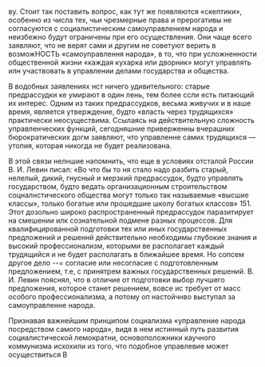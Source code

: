 ву. Стоит так поставить вопрос, как тут же появляются «скептики», особенно из числа тех, чьи чрезмерные права и прерогативы не согласуются с социалистическим самоуправленкем народа и неизбежно будут ограничены при его осуществления. Они чаще всего заявляют, что не верят сами и другим не советуют верить в возможНОСТЬ «самоуправлення народа», в то, что при усложненности общественной жизни «каждая кухарка или дворник» могут управлять илн участвовать в управлении делами государства и общества.

В водобных заявлениях нст ничего удивительного: старые предрассудки ке умирают в один лень, тем более ссли есть питающий их интерес. Одним из таких предрассудков, весьма живучих и в наше время, является утверждение, будто «власть через трудящихся» практически неосуществима. Ссылаясь на действительную сложность управленческих функций, сегодняшние приверженны вчерашних бюрократических догм заявляют, что управленне самих трудящихся — утопия, которая никогда не будет реализована.

В этой связи нелншие напомнить, что еще в условиях отсталой России В. И. Левин писал: «Во что бы то ня стало надо разбить старый, нелелый, дикий, гнусный и мерзкий предрассудок, будто управлять государством, будто ведать организационным строительством соцналнстического общества могут только так называемые «высшие классы», только богатые или прошедшие школу богатых классов» 151. Этот дозольно широко распространенный предрассудок паразитирует на смешении илк сознательной подмене разных процессов. Для квалифицированной подготовки тех или иных государственных предложений и решеннй действительно необходимы глубокие знания и высокий профессионализм, которыми ве располагает каждый трудящийся и не будет располагать в ближайшее время. Но сопсем другое дело --= согласие или несогласие с подготовленным предложением, т.е, с принятрем важных государственных решений. В. И. Левин пояснял, что в отличие от подготовки выбор лучшего предложения, которое станет решением, вовсе ис требует от масс особого профессионализма, а потому оп настойчнво выступал за самоуправленне народа.

Признавая важнейшим принципом социализма «управление народа посредством самого народа», видя в нем истинный путь развития социалистической лемократни, основоположники каучного коммунизма исхохили из того, что подобное управлевие может осуществиться В
